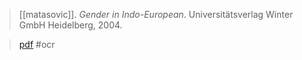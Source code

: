 > [[matasovic]]. *Gender in Indo-European*. Universitätsverlag Winter GmbH Heidelberg, 2004. 

> [pdf](a/r-matasovic2004.pdf)
> #ocr